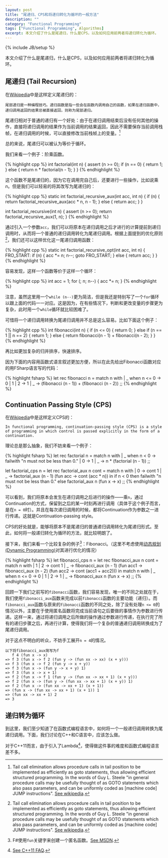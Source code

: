 ```yaml
---
layout: post
title: "尾递归、CPS和将递归转化为循环的一般方法"
description: ""
category: "Functional Programming"
tags: ["Functional Programming", Algorithms]
excerpt: 本文介绍了什么是尾递归，什么是CPS，以及如何应用前两者将递归转化为循环。
---
```

{% include JB/setup %}

本文介绍了什么是尾递归，什么是CPS，以及如何应用前两者将递归转化为循环。

## 尾递归 (Tail Recursion)

在[Wikipedia](http://en.wikipedia.org/)中是这样定义尾递归的：

    尾部递归是一种编程技巧。递归函数是指一些会在函数内调用自己的函数，如果在递归函数中，递归调用返回的结果总被直接返回，则称为尾部递归。

尾递归相对于普通的递归有一个好处：由于在递归调用结束后没有任何其他的操作，直接将递归调用的结果作为当前调用的结果返回，因此不需要保存当前调用栈帧，在递归调用的时候，可以直接修改当前栈帧上的变量。[^tail-recursion-optimization]

总的来说，尾递归可以被认为等价于循环。

我们来看一个例子：阶乘函数。

{% highlight cpp %}
int factorial(int n) {
    assert (n >= 0);
    if (n == 0) {
        return 1;
    } else {
        return n * factorial(n - 1);
    }
}
{% endhighlight %}

这个函数不是尾递归的，因为它在调用完自己后，还要进行一些操作，比如说乘*n*。但是我们可以轻易的将其改写为尾递归的：

{% highlight cpp %}
static int factorial_recursive_aux(int acc, int n) {
    if (n) {
        return factorial_recursive_aux(acc * n, n - 1);
    } else {
        return acc;
    }
}

int factorial_recursive(int n) {
    assert (n >= 0);
    return factorial_recursive_aux(1, n);
}
{% endhighlight %}

通过引入一个参数`acc`，我们可以将原本在递归调用之后才进行的计算提前到递归调用时，从而将一个普通的递归调用转化为尾递归调用。根据上面提到的优化原则[^tail-recursion-optimization]，我们还可以这样优化这一尾递归调用函数：

{% highlight cpp %}
static int factorial_recursive_opt(int acc, int n) {
FRO_START:
    if (n) {
        acc *= n;
        n--;
        goto FRO_START;
    } else {
        return acc;
    }
}
{% endhighlight %}

容易发现，这样一个函数等价于这样一个循环：

{% highlight cpp %}
int acc = 1;
for (; n; n--) {
    acc *= n;
}
{% endhighlight %}

注意，虽然这里用一个`while (n--)`更为简洁，但是我还是特别写了一个`for`循环以跟上面的代码一一对应。这是因为，在有些情况下，判断和更改变量的步骤更为复杂，此时用一个`while`循环就比较困难了。

可惜将一个递归调用转换为尾递归调用并不总是这么容易。比如下面这个例子：

{% highlight cpp %}
int fibonacci(int n) {
    if (n <= 0) {
        return 0;
    } else if (n == 1 || n == 2) {
        return 1;
    } else {
        return fibonacci(n - 1) + fibonacci(n - 2);
    }
}
{% endhighlight %}

再比如更加复杂的归并排序，快速排序。

因为下面的内容用函数式语言叙述更加方便，所以在此先给出Fibonacci函数对应的用FSharp语言写的代码：

{% highlight fsharp %}
let rec fibonacci n =
    match n with
    | _ when n <= 0 -> 0
    | 1 | 2 -> 1
    | _ -> (fibonacci (n - 1)) + (fibonacci (n - 2))
;;
{% endhighlight %}

## Continuation Passing Style (CPS)

在[Wikipedia](http://en.wikipedia.org/)中是这样定义CPS的：

    In functional programming, continuation-passing style (CPS) is a style of programming in which control is passed explicitly in the form of a continuation.

理论总是那么抽象，我们不妨来看一个例子：

{% highlight fsharp %}
let rec factorial n =
    match n with
    | _ when n < 0 -> failwith "n must not be less than 0."
    | 0 -> 1
    | _ -> n * (factorial (n - 1))
;;

let factorial_cps n =
    let rec factorial_aux n cont =
        match n with
        | 0 -> cont 1
        | _ -> factorial_aux (n - 1) (fun acc -> cont (acc * n))
    in
    if n < 0 then failwith "n must not be less than 0."
    else factorial_aux n (fun x -> x)
;;
{% endhighlight %}

可以看到，我们将原本会发生在递归调用之后进行的操作——乘`n`，通过Continuation的方式，保留到之后的某一时刻再进行调用（具体于这个例子而言，是在`n = 0`时）。并且在每次递归调用的时候，都将Continuation作为参数之一进行传递。这就是Continuation-passing style。

CPS的好处就是，能够将原本不是尾递归的普通递归调用转化为尾递归形式。至此，如何将一般递归转化为循环的方法，就比较明朗了。

接下来，我们来看一个比较复杂的例子[^lambda]：Fibonacci。（这里不考虑使用[动态规划 (Dynamic Programming)](http://en.wikipedia.org/wiki/Dynamic_Programming)对其进行优化的情况）

{% highlight fsharp %}
let fibonacci_cps n =
    let rec fibonacci_aux n cont =
        match n with
        | 1 | 2 -> cont 1
        | _ -> fibonacci_aux
                    (n - 1)
                    (fun acc1 -> fibonacci_aux
                                    (n - 2)
                                    (fun acc2 -> cont (acc1 + acc2)))
    in
    match n with
    | _ when n <= 0 -> 0
    | 1 | 2 -> 1
    | _ -> fibonacci_aux n (fun x -> x)
;;
{% endhighlight %}

回顾一下我们之前写的`fibonacci`函数，我们容易发现，唯一的不同之处就在于，我们使用`fibonacci_aux`函数来完成以前`fibonacci`函数的主要功能（递归）。而`fibonacci_aux`函数与原来的`fibonacci`函数的不同之处，除了没有处理`n <= 0`的情况以外，主要在于使用匿名函数将完成当前语句之后要做的事情作为参数进行传递。这样一来，通过将递归调用之后所做的操作通过参数进行传递，在执行完了所有的递归步骤之后，再进行计算，使得我们将一个复杂的普通递归调用转换成为了尾递归调用。

对于这点不明白的听众，不妨手工展开`n = 4`的情况。

    以下将fibonacci_aux简写为f
       f 4 (fun x -> x)
    => f 3 (fun x -> f 2 (fun y -> (fun xx -> xx) (x + y)))
    => f 3 (fun x -> f 2 (fun y -> x + y))
    => f 3 (fun x -> (fun y -> x + y) 1)
    => f 3 (fun x -> x + 1)
    => f 2 (fun x -> f 1 (fun y -> (fun xx -> xx + 1) (x + y)))
    => f 2 (fun x -> (fun y -> (fun xx -> xx + 1) (x + y)) 1)
    => f 2 (fun x -> (fun xx -> xx + 1) (x + 1))
    => (fun x -> (fun xx -> xx + 1) (x + 1)) 1
    => (fun xx -> xx + 1) 2
    => 3

## 递归转为循环

到这里，我们至少知道了在函数式编程语言中，如何将一个一般递归调用转换为尾递归调用。下面，我们讨论在C++和C语言中，应该怎么做。

对于C++11而言，由于引入了Lambda[^C++11-lambda]，使得做这件事的难度和函数式编程语言差不多。

[^tail-recursion-optimization]: Tail call elimination allows procedure calls in tail position to be implemented as efficiently as goto statements, thus allowing efficient structured programming. In the words of Guy L. Steele "in general procedure calls may be usefully thought of as GOTO statements which also pass parameters, and can be uniformly coded as \[machine code\] JUMP instructions". [See wikipedia](http://en.wikipedia.org/wiki/Tail_call#History).
[^lambda]: F#使用`fun`关键字来创建一个匿名函数。[See MSDN](http://msdn.microsoft.com/en-us/library/dd233201.aspx).
[^C++11-lambda]: [See C++11 FAQ](http://www.stroustrup.com/C++11FAQ.html#lambda).
